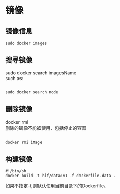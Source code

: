 # 镜像
## 镜像信息
```
sudo docker images 
```
## 搜寻镜像
sudo docker search    imagesName  
such as:
```

sudo docker search node
```
## 删除镜像
docker rmi  
删除的镜像不能被使用，包括停止的容器

```

docker rmi iMage
```

## 构建镜像
```
#!/bin/sh
docker build -t hlf/data:v1 -f dockerfile.data .
```
如果不指定-f,则默认使用当前目录下的Dockerfile。
